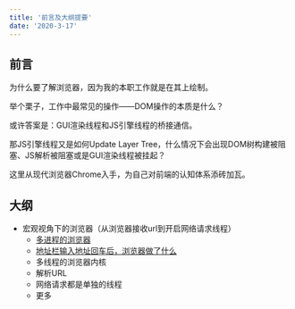 ```yaml
---
title: '前言及大纲提要'
date: '2020-3-17'
---
```


## 前言

为什么要了解浏览器，因为我的本职工作就是在其上绘制。

举个栗子，工作中最常见的操作——DOM操作的本质是什么？

或许答案是：GUI渲染线程和JS引擎线程的桥接通信。

那JS引擎线程又是如何Update Layer Tree，什么情况下会出现DOM树构建被阻塞、JS解析被阻塞或是GUI渲染线程被挂起？

这里从现代浏览器Chrome入手，为自己对前端的认知体系添砖加瓦。

## 大纲

- 宏观视角下的浏览器（从浏览器接收url到开启网络请求线程）
  - [多进程的浏览器](./02multi-process.html)
  - [地址栏输入地址回车后，浏览器做了什么](./03technological-process.html)
  - 多线程的浏览器内核
  - 解析URL
  - 网络请求都是单独的线程
  - 更多
